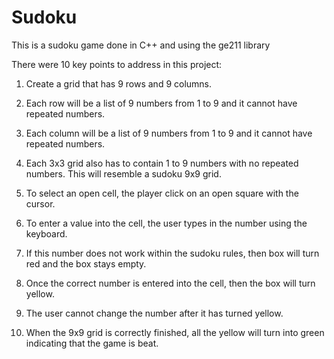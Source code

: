 # Sudoku
This is a sudoku game done in C++ and using the ge211 library

There were 10 key points to address in this project:

1. Create a grid that has 9 rows and 9 columns.

2. Each row will be a list of 9 numbers from 1 to 9 and it cannot have repeated numbers.

3. Each column will be a list of 9 numbers from 1 to 9 and it cannot have repeated numbers.

4. Each 3x3 grid also has to contain 1 to 9 numbers with no repeated numbers. This will resemble a sudoku 9x9 grid.

5. To select an open cell, the player click on an open square with the cursor.

6. To enter a value into the cell, the user types in the number using the keyboard.

7. If this number does not work within the sudoku rules, then box will turn red and the box stays empty.

8. Once the correct number is entered into the cell, then the box will turn yellow.

9. The user cannot change the number after it has turned yellow.

10. When the 9x9 grid is correctly finished, all the yellow will turn into green indicating that the game is beat.
